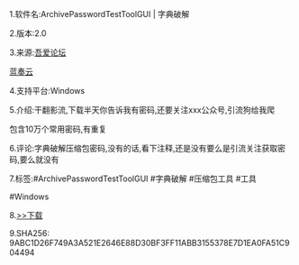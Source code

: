1.软件名:ArchivePasswordTestToolGUI | 字典破解

2.版本:2.0

3.来源:[吾爱论坛](https://www.52pojie.cn/thread-1478639-1-1.html)

[蓝奏云](https://hzgzs.lanzoui.com/s/yasuopj)

4.支持平台:Windows

5.介绍:干翻影流,下载半天你告诉我有密码,还要关注xxx公众号,引流狗给我爬

包含10万个常用密码,有重复

6.评论:字典破解压缩包密码,没有的话,看下注释,还是没有要么是引流关注获取密码,要么就没有

7.标签:#ArchivePasswordTestToolGUI #字典破解 #压缩包工具 #工具

#Windows

8.[>>下载](https://t.me/GoojoeShare/50)

9.SHA256:
9ABC1D26F749A3A521E2646E88D30BF3FF11ABB3155378E7D1EA0FA51C904494

